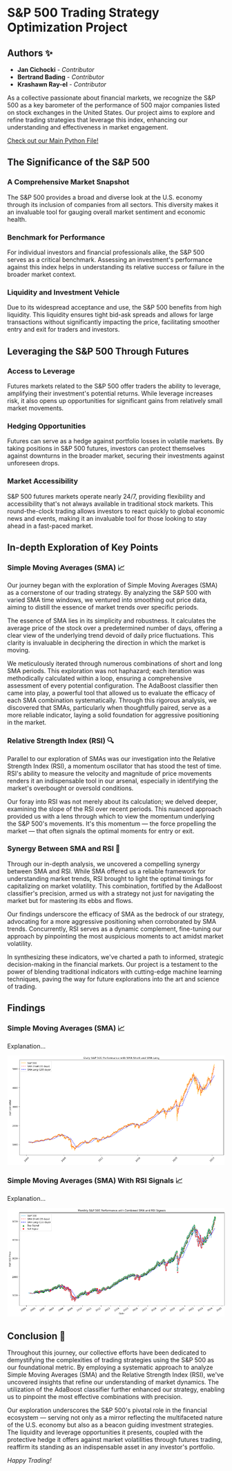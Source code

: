 # S&P 500 Trading Strategy Optimization Project
## Authors ✨

- **Jan Cichocki** - *Contributor*
- **Bertrand Bading** - *Contributor*
- **Krashawn Ray-el** - *Contributor*


As a collective passionate about financial markets, we recognize the S&P 500 as a key barometer of the performance of 500 major companies listed on stock exchanges in the United States. Our project aims to explore and refine trading strategies that leverage this index, enhancing our understanding and effectiveness in market engagement.

[Check out our Main Python File!](https://github.com/jancichocki/Project_2/blob/main/main.ipynb)

## The Significance of the S&P 500

### A Comprehensive Market Snapshot
The S&P 500 provides a broad and diverse look at the U.S. economy through its inclusion of companies from all sectors. This diversity makes it an invaluable tool for gauging overall market sentiment and economic health.

### Benchmark for Performance
For individual investors and financial professionals alike, the S&P 500 serves as a critical benchmark. Assessing an investment's performance against this index helps in understanding its relative success or failure in the broader market context.

### Liquidity and Investment Vehicle
Due to its widespread acceptance and use, the S&P 500 benefits from high liquidity. This liquidity ensures tight bid-ask spreads and allows for large transactions without significantly impacting the price, facilitating smoother entry and exit for traders and investors.

## Leveraging the S&P 500 Through Futures

### Access to Leverage
Futures markets related to the S&P 500 offer traders the ability to leverage, amplifying their investment's potential returns. While leverage increases risk, it also opens up opportunities for significant gains from relatively small market movements.

### Hedging Opportunities
Futures can serve as a hedge against portfolio losses in volatile markets. By taking positions in S&P 500 futures, investors can protect themselves against downturns in the broader market, securing their investments against unforeseen drops.

### Market Accessibility
S&P 500 futures markets operate nearly 24/7, providing flexibility and accessibility that's not always available in traditional stock markets. This round-the-clock trading allows investors to react quickly to global economic news and events, making it an invaluable tool for those looking to stay ahead in a fast-paced market.

## In-depth Exploration of Key Points

### Simple Moving Averages (SMA) 📈

Our journey began with the exploration of Simple Moving Averages (SMA) as a cornerstone of our trading strategy. By analyzing the S&P 500 with varied SMA time windows, we ventured into smoothing out price data, aiming to distill the essence of market trends over specific periods. 

The essence of SMA lies in its simplicity and robustness. It calculates the average price of the stock over a predetermined number of days, offering a clear view of the underlying trend devoid of daily price fluctuations. This clarity is invaluable in deciphering the direction in which the market is moving.

We meticulously iterated through numerous combinations of short and long SMA periods. This exploration was not haphazard; each iteration was methodically calculated within a loop, ensuring a comprehensive assessment of every potential configuration. The AdaBoost classifier then came into play, a powerful tool that allowed us to evaluate the efficacy of each SMA combination systematically. Through this rigorous analysis, we discovered that SMAs, particularly when thoughtfully paired, serve as a more reliable indicator, laying a solid foundation for aggressive positioning in the market.

### Relative Strength Index (RSI) 🔍

Parallel to our exploration of SMAs was our investigation into the Relative Strength Index (RSI), a momentum oscillator that has stood the test of time. RSI's ability to measure the velocity and magnitude of price movements renders it an indispensable tool in our arsenal, especially in identifying the market's overbought or oversold conditions.

Our foray into RSI was not merely about its calculation; we delved deeper, examining the slope of the RSI over recent periods. This nuanced approach provided us with a lens through which to view the momentum underlying the S&P 500's movements. It's this momentum — the force propelling the market — that often signals the optimal moments for entry or exit.

### Synergy Between SMA and RSI 🤝

Through our in-depth analysis, we uncovered a compelling synergy between SMA and RSI. While SMA offered us a reliable framework for understanding market trends, RSI brought to light the optimal timings for capitalizing on market volatility. This combination, fortified by the AdaBoost classifier's precision, armed us with a strategy not just for navigating the market but for mastering its ebbs and flows.

Our findings underscore the efficacy of SMA as the bedrock of our strategy, advocating for a more aggressive positioning when corroborated by SMA trends. Concurrently, RSI serves as a dynamic complement, fine-tuning our approach by pinpointing the most auspicious moments to act amidst market volatility.

In synthesizing these indicators, we've charted a path to informed, strategic decision-making in the financial markets. Our project is a testament to the power of blending traditional indicators with cutting-edge machine learning techniques, paving the way for future explorations into the art and science of trading.

## Findings

### Simple Moving Averages (SMA) 📈

Explanation...

![S&P 500 with SMA 35/155](images/sp500_35_155.png)

### Simple Moving Averages (SMA) With RSI Signals 📈

Explanation...

![S&P 500 with RSI Markers](images/sp500_14_RSI_Markers.png)

## Conclusion 🎉

Throughout this journey, our collective efforts have been dedicated to demystifying the complexities of trading strategies using the S&P 500 as our foundational metric. By employing a systematic approach to analyze Simple Moving Averages (SMA) and the Relative Strength Index (RSI), we've uncovered insights that refine our understanding of market dynamics. The utilization of the AdaBoost classifier further enhanced our strategy, enabling us to pinpoint the most effective combinations with precision.

Our exploration underscores the S&P 500's pivotal role in the financial ecosystem — serving not only as a mirror reflecting the multifaceted nature of the U.S. economy but also as a beacon guiding investment strategies. The liquidity and leverage opportunities it presents, coupled with the protective hedge it offers against market volatilities through futures trading, reaffirm its standing as an indispensable asset in any investor's portfolio.

*Happy Trading!*
